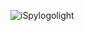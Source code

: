 ![iSpylogolight](https://github.com/MrPerez08/iSpy/assets/126625063/0aae6f29-4107-436f-918c-e9aa7673284c)

